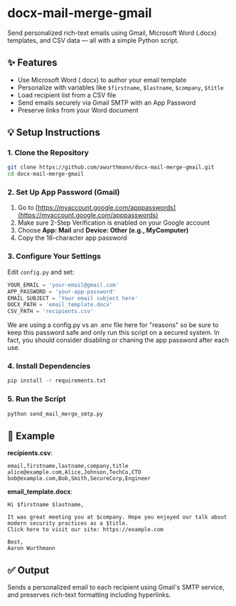 # docx-mail-merge-gmail
Send personalized rich-text emails using Gmail, Microsoft Word (.docx) templates, and CSV data — all with a simple Python script.

## ✨ Features
- Use Microsoft Word (.docx) to author your email template
- Personalize with variables like `$firstname`, `$lastname`, `$company`, `$title`
- Load recipient list from a CSV file
- Send emails securely via Gmail SMTP with an App Password
- Preserve links from your Word document

## 💡 Setup Instructions

### 1. Clone the Repository
```bash
git clone https://github.com/awurthmann/docx-mail-merge-gmail.git
cd docx-mail-merge-gmail
```

### 2. Set Up App Password (Gmail)
1. Go to [https://myaccount.google.com/apppasswords](https://myaccount.google.com/apppasswords)
2. Make sure 2-Step Verification is enabled on your Google account
3. Choose **App: Mail** and **Device: Other (e.g., MyComputer)**
4. Copy the 16-character app password

### 3. Configure Your Settings
Edit `config.py` and set:
```python
YOUR_EMAIL = 'your-email@gmail.com'
APP_PASSWORD = 'your-app-password'
EMAIL_SUBJECT = 'Your email subject here'
DOCX_PATH = 'email_template.docx'
CSV_PATH = 'recipients.csv'
```
We are using a config.py vs an .env file here for "reasons" so be sure to keep this password safe and only run this script on a secured system. In fact, you should consider disabling or chaning the app password after each use. 

### 4. Install Dependencies
```bash
pip install -r requirements.txt
```

### 5. Run the Script
```bash
python send_mail_merge_smtp.py
```

## 📄 Example

**recipients.csv**:
```csv
email,firstname,lastname,company,title
alice@example.com,Alice,Johnson,TechCo,CTO
bob@example.com,Bob,Smith,SecureCorp,Engineer
```

**email_template.docx**:
```
Hi $firstname $lastname,

It was great meeting you at $company. Hope you enjoyed our talk about modern security practices as a $title.
Click here to visit our site: https://example.com

Best,
Aaron Wurthmann
```

## ✅ Output
Sends a personalized email to each recipient using Gmail's SMTP service, and preserves rich-text formatting including hyperlinks.